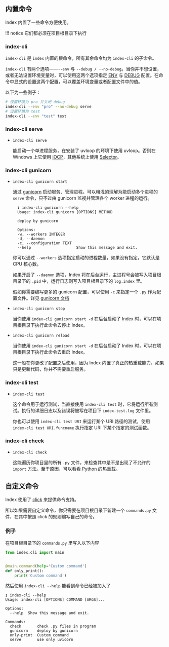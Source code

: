 ## 内置命令

Index 内置了一些命令方便使用。

!!! notice
    它们都必须在项目根目录下执行

### index-cli

`index-cli` 是 `index` 内置的根命令，所有其余命令均为 `index-cli` 的子命令。

`index-cli` 有两个选项——`--env` 与 `--debug / --no-debug`。当你并不想设置，或者无法设置环境变量时，可以使用这两个选项指定 [ENV](/config/#env) 与 [DEBUG](/config/#debug) 配置。在命令中显式的设置这两个配置，可以覆盖环境变量或者配置文件中的值。

以下为一些例子：

```bash
# 设置环境为 pro 并关闭 debug
index-cli --env "pro" --no-debug serve
# 设置环境为 test
index-cli --env "test" test
```

### index-cli serve

* `index-cli serve`

    能启动一个单进程服务，在安装了 uvloop 的环境下使用 uvloop。否则在 Windows 上它使用 [IOCP](https://docs.python.org/3/library/asyncio-policy.html#asyncio.WindowsProactorEventLoopPolicy)，其他系统上使用 [Selector](https://docs.python.org/3/library/asyncio-policy.html#asyncio.DefaultEventLoopPolicy)。

### index-cli gunicorn

* `index-cli gunicorn start`

    通过 [gunicorn](https://gunicorn.org/) 启动服务、管理进程。可以粗浅的理解为能启动多个进程的 `serve` 命令，只不过由 gunicorn 监视并管理各个 worker 进程的运行。

        ❯ index-cli gunicorn --help
        Usage: index-cli gunicorn [OPTIONS] METHOD

        deploy by gunicorn

        Options:
        -w, --workers INTEGER
        -d, --daemon
        -c, --configuration TEXT
        --help                    Show this message and exit.

    你可以通过 `--workers` 选项指定启动的进程数量，如果没有指定，它默认是 CPU 核心数。

    如果开启了 `--daemon` 选项，Index 将在后台运行，主进程号会被写入项目根目录下的 `.pid` 中，运行日志则写入项目根目录下的 `log.index` 里。

    假如你需要编写更多的 gunicorn 配置，可以使用 `-c` 来指定一个 `.py` 作为配置文件。详见 [gunicorn 文档](http://docs.gunicorn.org/en/latest/configure.html#configuration-file)

* `index-cli gunicorn stop`

    当你使用 `index-cli gunicorn start -d` 在后台启动了 Index 时，可以在项目根目录下执行此命令去停止 Index。

* `index-cli gunicorn reload`

    当你使用 `index-cli gunicorn start -d` 在后台启动了 Index 时，可以在项目根目录下执行此命令去重启 Index。

    这一般在你更改了配置之后使用，因为 Index 内置了真正的热重载能力，如果只是更新代码，你并不需要重启服务。

### index-cli test

* `index-cli test`

    这个命令用于运行测试，当直接使用 `index-cli test` 时，它将运行所有测试。执行的详细日志以及错误将被写在项目下 `index.test.log` 文件里。

    你也可以使用 `index-cli test URI` 来运行某个 URI 路径的测试，使用 `index-cli test URI.funcname` 执行指定 URI 下某个指定的测试函数。

### index-cli check

* `index-cli check`

    这能遍历你项目里的所有 `.py` 文件，来检查其中是不是出现了不允许的 `import` 方法。至于原因，可以看看[ Python 的热重载](https://abersheeran.com/articles/Python-Reload/)。

## 自定义命令

Index 使用了 [click](https://palletsprojects.com/p/click/) 来提供命令支持。

所以如果需要自定义命令，你只需要在项目根目录下新建一个 `commands.py` 文件，在其中按照 click 的规则编写自己的命令。

### 例子

在项目根目录下的 `commands.py` 里写入以下内容

```python
from index.cli import main


@main.command(help='Custom command')
def only_print():
    print('Custom command')
```

然后使用 `index-cli --help` 能看到命令已经被加入了

```
❯ index-cli --help
Usage: index-cli [OPTIONS] COMMAND [ARGS]...

Options:
  --help  Show this message and exit.

Commands:
  check       check .py files in program
  gunicorn    deploy by gunicorn
  only-print  Custom command
  serve       use only uvicorn
```
